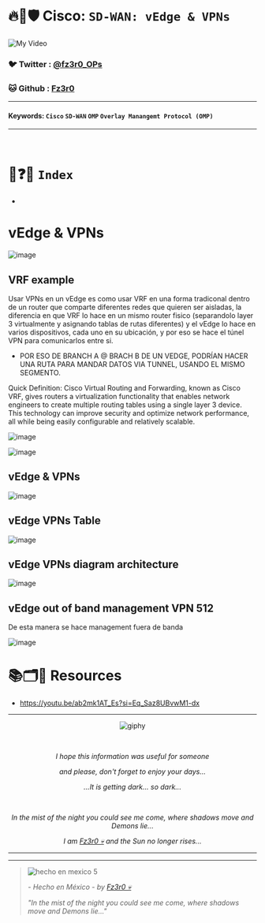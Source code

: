 # 🔥🧱🛡️ Cisco: `SD-WAN: vEdge & VPNs`

![My Video](https://user-images.githubusercontent.com/94720207/165892585-b830998d-d7c5-43b4-a3ad-f71a07b9077e.gif)

### 🐦 Twitter  : [@fz3r0_OPs](https://twitter.com/Fz3r0_OPs)
### 🐱 Github  : [Fz3r0](https://github.com/fz3r0) 

---
 
#### Keywords: `Cisco` `SD-WAN` `OMP` `Overlay Manangemt Protocol (OMP)`

---

<br>

# 📝❓📄 `Index`

- 

# vEdge & VPNs

![image](https://github.com/user-attachments/assets/dd39b611-36fd-43f3-9cfa-4af37b99dae6)

## VRF example

Usar VPNs en un vEdge es como usar VRF en una forma tradiconal dentro de un router que comparte diferentes redes que quieren ser aisladas, la diferencia en que VRF lo hace en un mismo router fisico (separandolo layer 3 virtualmente y asignando tablas de rutas diferentes) y el vEdge lo hace en varios dispositivos, cada uno en su ubicación, y por eso se hace el túnel VPN para comunicarlos entre si. 

- POR ESO DE BRANCH A @ BRACH B DE UN VEDGE, PODRÍAN HACER UNA RUTA PARA MANDAR DATOS VIA TUNNEL, USANDO EL MISMO SEGMENTO.

Quick Definition: Cisco Virtual Routing and Forwarding, known as Cisco VRF, gives routers a virtualization functionality that enables network engineers to create multiple routing tables using a single layer 3 device. This technology can improve security and optimize network performance, all while being easily configurable and relatively scalable.

![image](https://github.com/user-attachments/assets/c1db6118-fcce-43e3-ac97-abc9d3c948b8)

![image](https://github.com/user-attachments/assets/43022fb9-9ebe-408b-a7f1-2f6dc9a965a7)

## vEdge & VPNs

![image](https://github.com/user-attachments/assets/c72152c1-6221-4e7e-98b8-312951a233fb)

## vEdge VPNs Table

![image](https://github.com/user-attachments/assets/8acb5f4a-fc6b-484a-be8c-e9cd7172b92d)


## vEdge VPNs diagram architecture

![image](https://github.com/user-attachments/assets/13bc9192-00cf-47f8-9ace-fd1604655ae1)

## vEdge out of band management VPN 512

De esta manera se hace management fuera de banda

![image](https://github.com/user-attachments/assets/a2404f54-91b3-46bb-b7ff-20dcdf643603)




# 📚🗂️🎥 Resources

- https://youtu.be/ab2mk1AT_Es?si=Eq_Saz8UBvwM1-dx



  
---

<span align="center"> <p align="center"> ![giphy](https://user-images.githubusercontent.com/94720207/166587250-292d9a9f-e590-4c25-a678-d457e2268e85.gif) </p> </span> 



&nbsp;

<span align="center"> <p align="center"> _I hope this information was useful for someone_ </p> </span> 
<span align="center"> <p align="center"> _and please, don't forget to enjoy your days..._ </p> </span> 
<span align="center"> <p align="center"> _...It is getting dark... so dark..._ </p> </span> 

&nbsp;

<span align="center"> <p align="center"> _In the mist of the night you could see me come, where shadows move and Demons lie..._ </p> </span> 
<span align="center"> <p align="center"> _I am [Fz3r0 💀](https://github.com/Fz3r0/) and the Sun no longer rises..._ </p> </span> 

---






---

> ![hecho en mexico 5](https://user-images.githubusercontent.com/94720207/166068790-fa1f243d-2db9-4810-a6e4-eb3c4ad23700.png)
>
> _- Hecho en México - by [Fz3r0 💀](https://github.com/Fz3r0/)_  
>
> _"In the mist of the night you could see me come, where shadows move and Demons lie..."_ 






